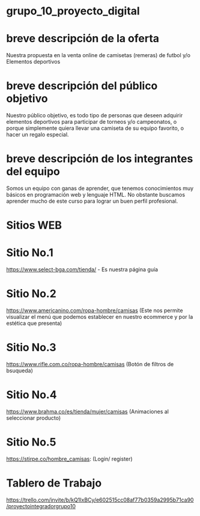# grupo_10_proyecto_digital
# breve descripción de la oferta
Nuestra propuesta en la venta online de camisetas (remeras) de futbol y/o Elementos deportivos
# breve descripción del público objetivo
Nuestro público objetivo, es todo tipo de personas que deseen adquirir elementos deportivos para participar de torneos y/o campeonatos, o porque simplemente quiera llevar una camiseta de su equipo favorito, o hacer un regalo especial.
# breve descripción de los integrantes del equipo
Somos un equipo con ganas de aprender, que tenemos conocimientos muy básicos en programación web y lenguaje HTML.  No obstante buscamos aprender mucho de este curso para lograr un buen perfil profesional.  
# Sitios WEB
# Sitio No.1 
https://www.select-bga.com/tienda/ - Es nuestra página guía
# Sitio No.2 
https://www.americanino.com/ropa-hombre/camisas (Este nos permite visualizar el menú que podemos establecer en nuestro ecommerce y por la estética que presenta)
# Sitio No.3 
https://www.rifle.com.co/ropa-hombre/camisas (Botón de filtros de bsuqueda)
# Sitio No.4 
https://www.brahma.co/es/tienda/mujer/camisas (Animaciones al seleccionar producto)
# Sitio No.5 
https://stirpe.co/hombre_camisas: (Login/ register)
# Tablero de Trabajo
https://trello.com/invite/b/kQ1IxBCy/e602515cc08af77b0359a2995b71ca90/proyectointegradorgrupo10

